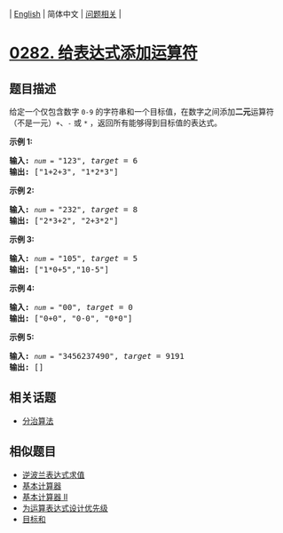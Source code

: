 
| [English](README_EN.md) | 简体中文 | [问题相关](QUESTION.md) |
# [0282. 给表达式添加运算符](https://leetcode-cn.com/problems/expression-add-operators/)
## 题目描述
<p>给定一个仅包含数字&nbsp;<code>0-9</code>&nbsp;的字符串和一个目标值，在数字之间添加<strong>二元</strong>运算符（不是一元）<code>+</code>、<code>-</code>&nbsp;或&nbsp;<code>*</code>&nbsp;，返回所有能够得到目标值的表达式。</p>

<p><strong>示例 1:</strong></p>

<pre><strong>输入:</strong> <code><em>num</em> = </code>&quot;123&quot;, <em>target</em> = 6
<strong>输出: </strong>[&quot;1+2+3&quot;, &quot;1*2*3&quot;] 
</pre>

<p><strong>示例&nbsp;2:</strong></p>

<pre><strong>输入:</strong> <code><em>num</em> = </code>&quot;232&quot;, <em>target</em> = 8
<strong>输出: </strong>[&quot;2*3+2&quot;, &quot;2+3*2&quot;]</pre>

<p><strong>示例 3:</strong></p>

<pre><strong>输入:</strong> <code><em>num</em> = </code>&quot;105&quot;, <em>target</em> = 5
<strong>输出: </strong>[&quot;1*0+5&quot;,&quot;10-5&quot;]</pre>

<p><strong>示例&nbsp;4:</strong></p>

<pre><strong>输入:</strong> <code><em>num</em> = </code>&quot;00&quot;, <em>target</em> = 0
<strong>输出: </strong>[&quot;0+0&quot;, &quot;0-0&quot;, &quot;0*0&quot;]
</pre>

<p><strong>示例 5:</strong></p>

<pre><strong>输入:</strong> <code><em>num</em> = </code>&quot;3456237490&quot;, <em>target</em> = 9191
<strong>输出: </strong>[]
</pre>

## 相关话题
- [分治算法](https://leetcode-cn.com/tag/divide-and-conquer)
## 相似题目
- [逆波兰表达式求值](../0150/README.md)
- [基本计算器](../0224/README.md)
- [基本计算器 II](../0227/README.md)
- [为运算表达式设计优先级](../0241/README.md)
- [目标和](../0494/README.md)
